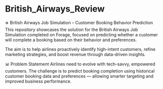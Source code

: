 # British_Airways_Review
✈️ British Airways Job Simulation – Customer Booking Behavior Prediction
This repository showcases the solution for the British Airways Job Simulation completed on Forage, focused on predicting whether a customer will complete a booking based on their behavior and preferences.

The aim is to help airlines proactively identify high-intent customers, refine marketing strategies, and boost revenue through data-driven insights.

📊 Problem Statement
Airlines need to evolve with tech-savvy, empowered customers. The challenge is to predict booking completion using historical customer booking data and preferences — allowing smarter targeting and improved business performance.

